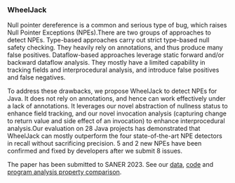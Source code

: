 ### WheelJack

Null pointer dereference is a common and serious type of bug, which raises Null Pointer Exceptions (NPEs).There are two groups of approaches to detect NPEs. Type-based approaches carry out strict type-based null safety checking. They heavily rely on annotations, and thus produce many false positives. Dataflow-based approaches leverage static forward and/or backward dataflow analysis. They mostly have a limited capability in tracking fields and interprocedural analysis, and introduce false positives and false negatives.

To address these drawbacks, we propose WheelJack to detect NPEs for Java. It does not rely on annotations, and hence can work effectively under a lack of annotations. It leverages our novel abstraction of nullness status to enhance field tracking, and our novel invocation analysis (capturing change to return value and side effect of an invocation) to enhance interprocedural analysis.Our evaluation on 28 Java projects has demonstrated that WheelJack can mostly outperform the four state-of-the-art NPE detectors in recall without sacrificing precision. 5 and 2 new NPEs have been confirmed and fixed by developers after we submit 8 issues.

The paper has been submitted to SANER 2023. See our [data](data.zip), [code](https://github.com/WheelJack23/WheelJack23.github.io/raw/main/code.zip) and [program analysis property comparison](tool-comparison.zip).
